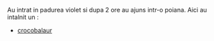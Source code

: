 Au intrat in padurea violet si dupa 2 ore au ajuns intr-o poiana.
Aici au intalnit un :
  - [crocobalaur](/croco.md) 
